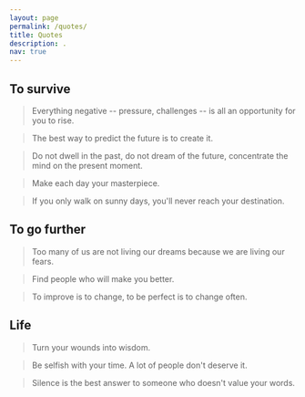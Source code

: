```yaml
---
layout: page
permalink: /quotes/
title: Quotes
description: .
nav: true
---
```


## To survive
  > Everything negative -- pressure, challenges -- is all an opportunity for you to rise.

  > The best way to predict the future is to create it.

  > Do not dwell in the past, do not dream of the future, concentrate the mind on the present moment.

  > Make each day your masterpiece.

  > If you only walk on sunny days, you'll never reach your destination.
  
  
## To go further
  > Too many of us are not living our dreams because we are living our fears.

  > Find people who will make you better.

  > To improve is to change, to be perfect is to change often.

## Life
  > Turn your wounds into wisdom.

  > Be selfish with your time. A lot of people don't deserve it.

  > Silence is the best answer to someone who doesn't value your words.
